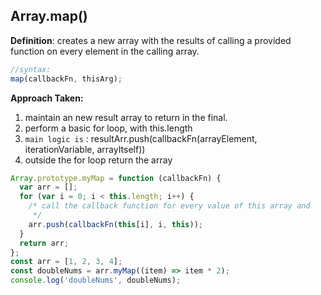 ## Array.map()

**Definition**: creates a new array with the results of calling a provided function on every element in the calling array.

```js
//syntax:
map(callbackFn, thisArg);
```

<strong>Approach Taken:</strong>

1. maintain an new result array to return in the final.
2. perform a basic for loop, with this.length
3. `main logic is` : resultArr.push(callbackFn(arrayElement, iterationVariable, arrayItself))
4. outside the for loop return the array

```js
Array.prototype.myMap = function (callbackFn) {
  var arr = [];
  for (var i = 0; i < this.length; i++) {
    /* call the callback function for every value of this array and       push the returned value into our resulting array
     */
    arr.push(callbackFn(this[i], i, this));
  }
  return arr;
};
const arr = [1, 2, 3, 4];
const doubleNums = arr.myMap((item) => item * 2);
console.log('doubleNums', doubleNums);
```
